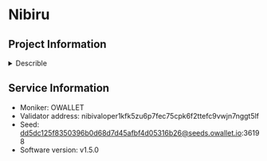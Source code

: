 # Nibiru
## Project Information

<details>
    <summary>Describle</summary>
Nibiru is a decentralized finance (DeFi) platform and blockchain network built to offer a comprehensive suite of financial services, with a particular focus on derivatives trading, lending, and spot trading. It is designed to operate in a fully decentralized manner, leveraging blockchain technology to provide trustless, transparent, and secure financial products. Nibiru also focuses on cross-chain compatibility, allowing it to interact with different blockchain ecosystems, offering users access to a wide range of assets and markets.

### Key Features of Nibiru Network:

1. **Decentralized Derivatives Trading**:
   - Nibiru provides a platform for decentralized derivatives trading, allowing users to trade contracts such as perpetual swaps and futures.
   - These derivatives allow traders to speculate on the price of various assets (including cryptocurrencies, commodities, and more) with leverage, all within a decentralized and permissionless environment.
   - Nibiru uses smart contracts to facilitate these trades, ensuring transparency and eliminating the need for intermediaries.

2. **Cross-Chain Compatibility**:
   - Nibiru is built with cross-chain interoperability in mind, allowing users to trade and interact with assets from different blockchains.
   - Through the use of **Inter-Blockchain Communication (IBC)**, the platform can facilitate asset transfers and transactions between chains within the **Cosmos** ecosystem and beyond.
   - This makes Nibiru a multi-chain DeFi platform, enhancing liquidity and expanding the number of available assets for trading and other financial services.

3. **Lending and Borrowing**:
   - In addition to derivatives trading, Nibiru supports decentralized lending and borrowing markets.
   - Users can lend their assets to earn interest or borrow assets by using their holdings as collateral, providing greater flexibility and liquidity management options for participants in the ecosystem.
   - The lending and borrowing markets are powered by smart contracts, ensuring transparency and eliminating the need for centralized control.

4. **Spot Trading**:
   - Nibiru offers traditional spot trading for users who prefer to trade assets directly.
   - Unlike derivatives trading, spot trading involves buying and selling assets (cryptocurrencies, tokens, etc.) directly on the platform, without leverage or complex contracts.

5. **Perpetual Swaps**:
   - One of Nibiru’s flagship products is **perpetual swaps**, which are a type of derivative similar to futures contracts but without an expiration date.
   - Perpetual swaps allow traders to speculate on asset prices with leverage, and the Nibiru platform provides a decentralized mechanism for trading these swaps.

6. **Decentralized Governance**:
   - Nibiru operates with a decentralized governance system, where users can participate in the decision-making process by voting on protocol changes, upgrades, and key parameters.
   - The governance model is powered by the native token, enabling token holders to influence the development and direction of the platform.
   - Governance proposals can include updates to trading fees, new asset listings, protocol upgrades, or changes to the rewards structure.

7. **Nibiru Token (NIBI)**:
   - The native token of the Nibiru platform, **NIBI**, serves several purposes within the ecosystem.
   - **NIBI** is used for governance, where holders can vote on proposals that shape the future of the protocol.
   - It is also used for staking, incentivizing validators to secure the network, and for paying transaction fees within the platform.
   - **NIBI** is distributed as rewards to users who participate in staking, liquidity provision, and other activities that help maintain the protocol.

8. **Staking and Validator Mechanism**:
   - Nibiru uses a **Proof-of-Stake (PoS)** consensus mechanism, where validators secure the network by validating transactions and producing blocks.
   - Validators are required to stake **NIBI** tokens, and they are incentivized through rewards generated by transaction fees and network activities.
   - Regular users can delegate their **NIBI** tokens to validators to earn staking rewards, while contributing to the security of the network.

9. **Transparency and Trustlessness**:
   - As a fully decentralized platform, Nibiru ensures that all operations are conducted via smart contracts, meaning that users do not need to trust any centralized entity to manage their funds or trades.
   - This transparency is a cornerstone of the platform, allowing participants to verify the integrity of the system in real time.

10. **High Performance and Scalability**:
    - Nibiru is designed to handle high volumes of transactions, making it suitable for a wide range of financial products, including those with high trading activity, such as derivatives.
    - The platform leverages the **Cosmos SDK** and **Tendermint BFT consensus** for fast and secure transaction processing, ensuring scalability and efficiency even as the network grows.

11. **Liquidity and Market Making**:
    - To ensure sufficient liquidity for its trading products, Nibiru incentivizes market makers to provide liquidity across different markets, including derivatives, lending, and spot markets.
    - This liquidity is crucial for minimizing slippage and ensuring that users can trade efficiently, even during periods of high market activity.

12. **Security and Audits**:
    - Nibiru places a strong emphasis on security, with its smart contracts regularly audited by leading blockchain security firms to prevent vulnerabilities and ensure the safety of user funds.
    - The network's PoS mechanism also adds an additional layer of security by making validators financially accountable for their actions.

### Use Cases of Nibiru Network:

- **Traders**: Users who want to trade cryptocurrencies and other assets can utilize Nibiru’s decentralized derivatives and spot markets for speculation, hedging, and portfolio management.
- **Lenders and Borrowers**: Participants can lend or borrow assets within the Nibiru ecosystem, leveraging decentralized money markets to earn interest or access liquidity without selling their holdings.
- **DeFi Developers**: Developers can build on the Nibiru platform, creating new financial products or dApps that leverage Nibiru’s liquidity, governance, and staking models.
- **Cross-Chain Interactions**: Users and developers can leverage Nibiru’s cross-chain capabilities to access assets from multiple blockchain ecosystems, offering flexibility and expanding the utility of the platform.

### Summary:
Nibiru is a decentralized finance (DeFi) platform offering advanced financial products, including derivatives (like perpetual swaps), spot trading, and decentralized lending. Built on the Cosmos SDK, Nibiru focuses on cross-chain compatibility through the IBC protocol, allowing users to interact with multiple blockchain ecosystems. The platform is fully decentralized, with a focus on governance, transparency, and scalability, while its native token, **NIBI**, powers staking, governance, and transaction activities. Through its comprehensive suite of DeFi services, Nibiru aims to provide a decentralized alternative to traditional financial products in a secure and trustless environment.
</details>

## Service Information

- Moniker: OWALLET
- Validator address: nibivaloper1kfk5zu6p7fec75cpk6f2ttefc9vwjn7nggt5lf
- Seed: dd5dc125f8350396b0d68d7d45afbf4d05316b26@seeds.owallet.io:36198
- Software version: v1.5.0
